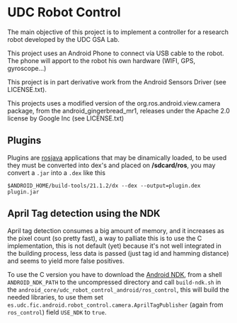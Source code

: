 UDC Robot Control
=================

The main objective of this project is to implement a controller for a research robot developed by the UDC GSA Lab.

This project uses an Android Phone to connect vía USB cable to the robot. The phone will apport to the robot his own hardware (WIFI, GPS, gyroscope...)

This project is in part derivative work from the Android Sensors Driver (see LICENSE.txt).

This projects uses a modified version of the org.ros.android.view.camera package, from the android_gingerbread_mr1, releases under the Apache 2.0 license by Google Inc (see LICENSE.txt)


Plugins
-------

Plugins are [rosjava](http://wiki.ros.org/rosjava) applications that may be
dinamically loaded, to be used they must be converted into dex's and placed on
**/sdcard/ros**, you may convert a `.jar` into a `.dex` like this

    $ANDROID_HOME/build-tools/21.1.2/dx --dex --output=plugin.dex plugin.jar


April Tag detection using the NDK
---------------------------------

April tag detection consumes a big amount of memory, and it increases as the 
pixel count (so pretty fast), a way to palliate this is to use the C 
implementation, this is not default (yet) because it's not well integrated
in the building process, less data is passed (just tag id and hamming distance)
and seems to yield more false positives.

To use the C version you have to download the [Android NDK](https://developer.android.com/tools/sdk/ndk/index.html), 
from a shell `ANDROID_NDK_PATH` to the uncompressed directory and call 
`build-ndk.sh` in the `android_core/udc_robot_control_android/ros_control`,
this will build the needed libraries, to use them set 
`es.udc.fic.android.robot_control.camera.AprilTagPublisher` 
(again from `ros_control`) field `USE_NDK` to `true`.
